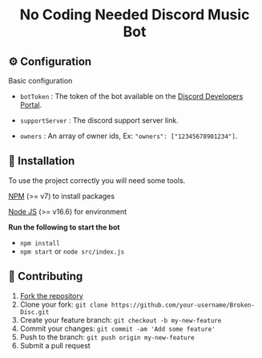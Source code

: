 <h1 align="center">No Coding Needed Discord Music Bot</h1>

## ⚙ Configuration

Basic configuration
 
+ `botToken` : The token of the bot available on the [Discord Developers Portal](https://discordapp.com/developers/applications).
- `supportServer` : The discord support server link.
+ `owners` : An array of owner ids, Ex: `"owners": ["12345678901234"]`.

## 📑 Installation

To use the project correctly you will need some tools.

[NPM](https://www.npmjs.org) (>= v7) to install packages

[Node JS](https://nodejs.org/en/) (>= v16.6) for environment

**Run the following to start the bot**

+ `npm install`
+ `npm start` or `node src/index.js`

## 🤝 Contributing

1. [Fork the repository](https://github.com/BlackKnight683/Broken-Disc/fork)
2. Clone your fork: `git clone https://github.com/your-username/Broken-Disc.git`
3. Create your feature branch: `git checkout -b my-new-feature`
4. Commit your changes: `git commit -am 'Add some feature'`
5. Push to the branch: `git push origin my-new-feature`
6. Submit a pull request

